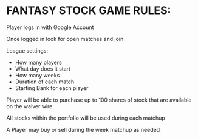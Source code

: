 # FANTASY STOCK GAME RULES:

Player logs in with Google Account

Once logged in look for open matches and join

League settings:

- How many players
- What day does it start
- How many weeks
- Duration of each match
- Starting Bank for each player

Player will be able to purchase up to 100 shares of stock that are
available on the waiver wire

All stocks within the portfolio will be used during each matchup

A Player may buy or sell during the week matchup as needed
